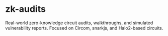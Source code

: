# zk-audits
Real-world zero-knowledge circuit audits, walkthroughs, and simulated vulnerability reports. Focused on Circom, snarkjs, and Halo2-based circuits.
